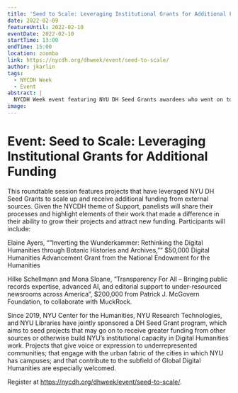 ```yaml
---
title: 'Seed to Scale: Leveraging Institutional Grants for Additional Funding'
date: 2022-02-09
featureUntil: 2022-02-10
eventDate: 2022-02-10
startTime: 13:00
endTime: 15:00
location: zoomba
link: https://nycdh.org/dhweek/event/seed-to-scale/
author: jkarlin
tags:
  - NYCDH Week
  - Event
abstract: |
  NYCDH Week event featuring NYU DH Seed Grants awardees who went on to receive additional funding from external sources.
image:
---
```


# Event: Seed to Scale: Leveraging Institutional Grants for Additional Funding

This roundtable session features projects that have leveraged NYU DH Seed Grants to scale up and receive additional funding from external sources. Given the NYCDH theme of Support, panelists will share their processes and highlight elements of their work that made a difference in their ability to grow their projects and attract new funding. Participants will include:

Elaine Ayers, “”Inverting the Wunderkammer: Rethinking the Digital Humanities through Botanic Histories and Archives,”” $50,000 Digital Humanities Advancement Grant from the National Endowment for the Humanities

Hilke Schellmann and Mona Sloane, “Transparency For All – Bringing public records expertise, advanced AI, and editorial support to under-resourced newsrooms across America”, $200,000 from Patrick J. McGovern Foundation, to collaborate with MuckRock.

Since 2019, NYU Center for the Humanities, NYU Research Technologies, and NYU Libraries have jointly sponsored a DH Seed Grant program, which aims to seed projects that may go on to receive greater funding from other sources or otherwise build NYU’s institutional capacity in Digital Humanities work. Projects that give voice or expression to underrepresented communities; that engage with the urban fabric of the cities in which NYU has campuses; and that contribute to the subfield of Global Digital Humanities are especially welcomed.

Register at https://nycdh.org/dhweek/event/seed-to-scale/.
